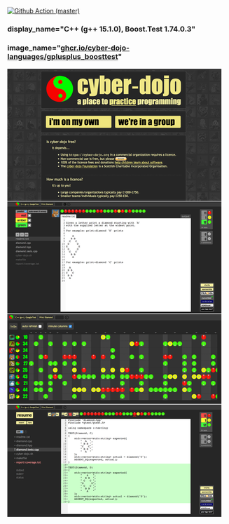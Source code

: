[![Github Action (master)](https://github.com/cyber-dojo-start-points/gplusplus-boosttest/actions/workflows/main.yml/badge.svg)](https://github.com/cyber-dojo-start-points/gplusplus-boosttest/actions)

### display_name="C++ (g++ 15.1.0), Boost.Test 1.74.0.3"
### image_name="[ghcr.io/cyber-dojo-languages/gplusplus_boosttest](https://ghcr.io/cyber-dojo-languages/gplusplus_boosttest)"

![cyber-dojo.org home page](https://github.com/cyber-dojo/cyber-dojo/blob/master/shared/home_page_snapshot.png)
